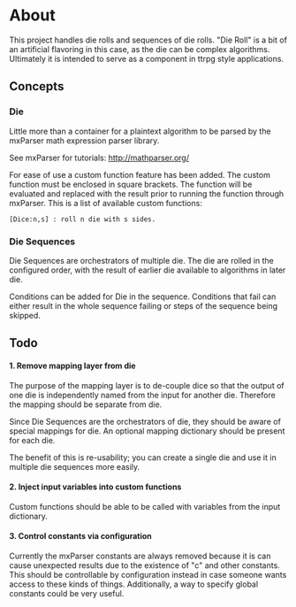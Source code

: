 ﻿# About

This project handles die rolls and sequences of die rolls. "Die Roll" is a bit of an artificial flavoring in this case, as the die can be complex algorithms. Ultimately it is intended to serve as a component in ttrpg style applications.

## Concepts

### Die

Little more than a container for a plaintext algorithm to be parsed by the mxParser math expression parser library.

See mxParser for tutorials: http://mathparser.org/

For ease of use a custom function feature has been added. The custom function must be enclosed in square brackets. The function will be evaluated and replaced with the result prior to running the function through mxParser. This is a list of available custom functions:

    [Dice:n,s] : roll n die with s sides.

### Die Sequences

Die Sequences are orchestrators of multiple die. The die are rolled in the configured order, with the result of earlier die available to algorithms in later die.

Conditions can be added for Die in the sequence. Conditions that fail can either result in the whole sequence failing or steps of the sequence being skipped.

## Todo

#### 1. Remove mapping layer from die

The purpose of the mapping layer is to de-couple dice so that the output of one die is independently named from the input for another die. Therefore the mapping should be separate from die.

Since Die Sequences are the orchestrators of die, they should be aware of special mappings for die. An optional mapping dictionary should be present for each die.

The benefit of this is re-usability; you can create a single die and use it in multiple die sequences more easily.

#### 2. Inject input variables into custom functions

Custom functions should be able to be called with variables from the input dictionary.

#### 3. Control constants via configuration

Currently the mxParser constants are always removed because it is can cause unexpected results due to the existence of "c" and other constants. This should be controllable by configuration instead in case someone wants access to these kinds of things. Additionally, a way to specify global constants could be very useful.
